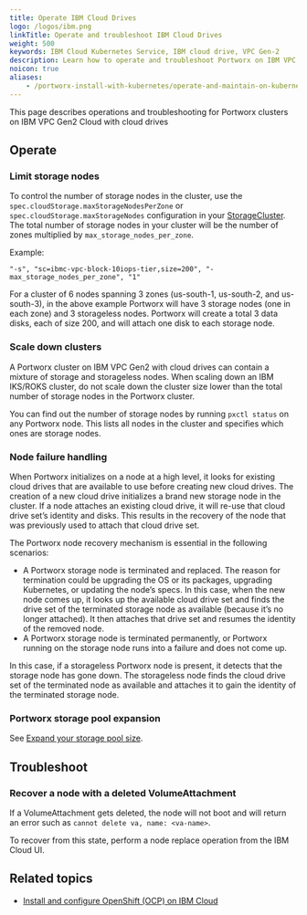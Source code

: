 ```yaml
---
title: Operate IBM Cloud Drives
logo: /logos/ibm.png
linkTitle: Operate and troubleshoot IBM Cloud Drives
weight: 500
keywords: IBM Cloud Kubernetes Service, IBM cloud drive, VPC Gen-2
description: Learn how to operate and troubleshoot Portworx on IBM VPC Gen2 Cloud with cloud drives.
noicon: true
aliases:
    - /portworx-install-with-kubernetes/operate-and-maintain-on-kubernetes/cloud-drive-operations/IBM/operate-cloud-drives/
---
```

This page describes operations and troubleshooting for Portworx clusters on IBM VPC Gen2 Cloud with cloud drives

## Operate

### Limit storage nodes

To control the number of storage nodes in the cluster, use the `spec.cloudStorage.maxStorageNodesPerZone` or `spec.cloudStorage.maxStorageNodes` configuration in your [StorageCluster](/reference/crd/storage-cluster/).
The total number of storage nodes in your cluster will be the number of zones multiplied by `max_storage_nodes_per_zone`.

Example:

```text
"-s", "sc=ibmc-vpc-block-10iops-tier,size=200", "-max_storage_nodes_per_zone", "1"
```

For a cluster of 6 nodes spanning 3 zones (us-south-1, us-south-2, and us-south-3), in the above example Portworx will have 3 storage nodes (one in each zone) and 3 storageless nodes. Portworx will create a total 3 data disks, each of size 200, and will attach one disk to each storage node.


### Scale down clusters

A Portworx cluster on IBM VPC Gen2 with cloud drives can contain a mixture of storage and storageless nodes.
When scaling down an IBM IKS/ROKS cluster, do not scale down the cluster size lower than the total number of storage nodes in the Portworx cluster.

You can find out the number of storage nodes by running `pxctl status` on any Portworx node. This lists all nodes in the cluster and specifies which ones are storage nodes.

### Node failure handling

When Portworx initializes on a node at a high level, it looks for existing cloud drives that are available to use before creating new cloud drives. The creation of a new cloud drive initializes a brand new storage node in the cluster. If a node attaches an existing cloud drive, it will re-use that cloud drive set’s identity and disks. This results in the recovery of the node that was previously used to attach that cloud drive set.

The Portworx node recovery mechanism is essential in the following scenarios:

* A Portworx storage node is terminated and replaced. The reason for termination could be upgrading the OS or its packages, upgrading Kubernetes, or updating the node’s specs. In this case, when the new node comes up, it looks up the available cloud drive set and finds the drive set of the terminated storage node as available (because it’s no longer attached). It then attaches that drive set and resumes the identity of the removed node.
* A Portworx storage node is terminated permanently, or Portworx running on the storage node runs into a failure and does not come up.

In this case, if a storageless Portworx node is present, it detects that the storage node has gone down. The storageless node finds the cloud drive set of the terminated node as available and attaches it to gain the identity of the terminated storage node.


### Portworx storage pool expansion

See [Expand your storage pool size](/operations/operate-kubernetes/storage-operations/create-pvcs/expand-storage-pool/).


## Troubleshoot

### Recover a node with a deleted VolumeAttachment

If a VolumeAttachment gets deleted, the node will not boot and will return an error such as `cannot delete va, name: <va-name>`.

To recover from this state, perform a node replace operation from the IBM Cloud UI.

## Related topics

* [Install and configure OpenShift (OCP) on IBM Cloud](/install-portworx/cloud/ibm/ocp-on-ibm-cloud/)
